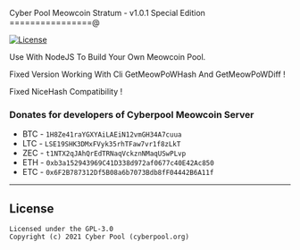 Cyber Pool Meowcoin Stratum - v1.0.1 Special Edition
================@

[![License](https://img.shields.io/badge/license-GPL--3.0-blue)](https://opensource.org/licenses/GPL-3.0)

Use With NodeJS To Build Your Own Meowcoin Pool.

Fixed Version Working With Cli GetMeowPoWHash And GetMeowPoWDiff !

Fixed NiceHash Compatibility !

### Donates for developers of Cyberpool Meowcoin Server

* BTC - `1H8Ze41raYGXYAiLAEiN12vmGH34A7cuua`
* LTC - `LSE19SHK3DMxFVyk35rhTFaw7vr1f8zLkT`
* ZEC - `t1NTX2qJAhQrEdTRNaqVckznNMaqUSwPLvp`
* ETH - `0xb3a152943969C41D338d972af0677c40E42Ac850`
* ETC - `0x6F2B787312Df5B08a6b7073Bdb8fF04442B6A11f`
    
-------

## License
```
Licensed under the GPL-3.0
Copyright (c) 2021 Cyber Pool (cyberpool.org)
```
